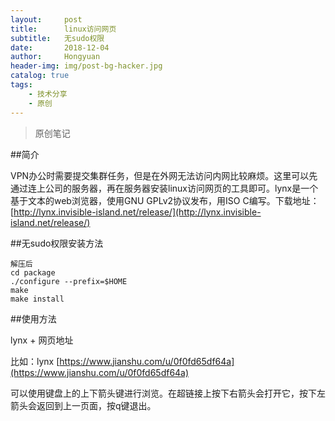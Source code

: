 ```yaml
---
layout:     post
title:      linux访问网页
subtitle:   无sudo权限
date:       2018-12-04
author:     Hongyuan
header-img: img/post-bg-hacker.jpg
catalog: true
tags:
    - 技术分享
    - 原创
---
```



> 原创笔记

##简介

VPN办公时需要提交集群任务，但是在外网无法访问内网比较麻烦。这里可以先通过连上公司的服务器，再在服务器安装linux访问网页的工具即可。lynx是一个基于文本的web浏览器，使用GNU GPLv2协议发布，用ISO C编写。下载地址：[http://lynx.invisible-island.net/release/](http://lynx.invisible-island.net/release/)

##无sudo权限安装方法

```
解压后
cd package
./configure --prefix=$HOME
make
make install
```

##使用方法

lynx + 网页地址

比如：lynx [https://www.jianshu.com/u/0f0fd65df64a](https://www.jianshu.com/u/0f0fd65df64a)

可以使用键盘上的上下箭头键进行浏览。在超链接上按下右箭头会打开它，按下左箭头会返回到上一页面，按q键退出。